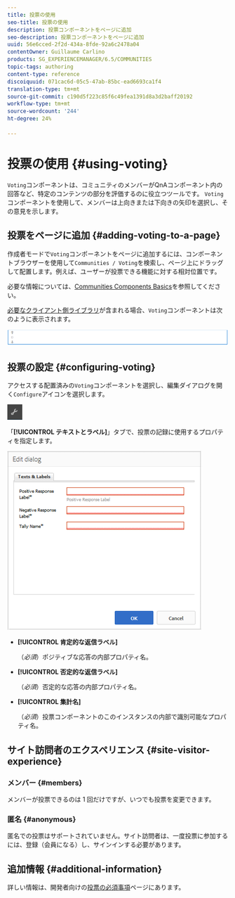```yaml
---
title: 投票の使用
seo-title: 投票の使用
description: 投票コンポーネントをページに追加
seo-description: 投票コンポーネントをページに追加
uuid: 56e6cced-2f2d-434a-8fde-92a6c2478a04
contentOwner: Guillaume Carlino
products: SG_EXPERIENCEMANAGER/6.5/COMMUNITIES
topic-tags: authoring
content-type: reference
discoiquuid: 071cac6d-05c5-47ab-85bc-ead6693ca1f4
translation-type: tm+mt
source-git-commit: c190d5f223c85f6c49fea1391d8a3d2baff20192
workflow-type: tm+mt
source-wordcount: '244'
ht-degree: 24%

---
```



# 投票の使用 {#using-voting}

`Voting`コンポーネントは、コミュニティのメンバーがQnAコンポーネント内の回答など、特定のコンテンツの部分を評価するのに役立つツールです。 `Voting`コンポーネントを使用して、メンバーは上向きまたは下向きの矢印を選択し、その意見を示します。

## 投票をページに追加 {#adding-voting-to-a-page}

作成者モードで`Voting`コンポーネントをページに追加するには、コンポーネントブラウザーを使用して`Communities / Voting`を検索し、ページ上にドラッグして配置します。例えば、ユーザーが投票できる機能に対する相対位置です。

必要な情報については、[Communities Components Basics](basics.md)を参照してください。

[必要なクライアント側ライブラリ](essentials-voting.md#essentials-for-client-side)が含まれる場合、`Voting`コンポーネントは次のように表示されます。

![投票構成要素](assets/voting-component.png)

## 投票の設定 {#configuring-voting}

アクセスする配置済みの`Voting`コンポーネントを選択し、編集ダイアログを開く`Configure`アイコンを選択します。

![設定](assets/configure-new.png)

「**[!UICONTROL テキストとラベル]**」タブで、投票の記録に使用するプロパティを指定します。

![投票ラベル](assets/voting-label.png)

* **[!UICONTROL 肯定的な返信ラベル]**

   （*必須*）ポジティブな応答の内部プロパティ名。

* **[!UICONTROL 否定的な返信ラベル]**

   （*必須*）否定的な応答の内部プロパティ名。

* **[!UICONTROL 集計名]**

   （*必須*）投票コンポーネントのこのインスタンスの内部で識別可能なプロパティ名。

## サイト訪問者のエクスペリエンス {#site-visitor-experience}

### メンバー {#members}

メンバーが投票できるのは 1 回だけですが、いつでも投票を変更できます。

### 匿名  {#anonymous}

匿名での投票はサポートされていません。サイト訪問者は、一度投票に参加するには、登録（会員になる）し、サインインする必要があります。

## 追加情報 {#additional-information}

詳しい情報は、開発者向けの[投票の必須事項](essentials-voting.md)ページにあります。
